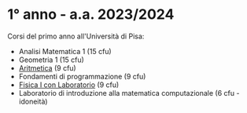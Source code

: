 # 1° anno - a.a. 2023/2024

Corsi del primo anno all'Università di Pisa:
- Analisi Matematica 1 (15 cfu)
- Geometria 1 (15 cfu)
- [Aritmetica](./Aritmetica) (9 cfu)
- Fondamenti di programmazione (9 cfu)
- [Fisica I con Laboratorio](./Fisica%201/) (9 cfu)
- Laboratorio di introduzione alla matematica computazionale (6 cfu - idoneità)
